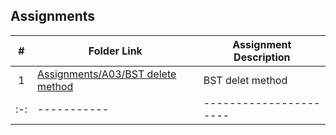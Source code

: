 ## Assignments

|  #  | Folder Link | Assignment Description |
| :-: | ----------- | ---------------------- |
|  1  | [Assignments/A03/BST delete method](https://github.com/TaiKrchy/3013---algorithms/blob/5b014f87980f530190b997f14f5323ea012754b2/Assignments/A03/BST%20delete%20method)     | BST delet method          |
| :-: | ----------- | ---------------------- |
